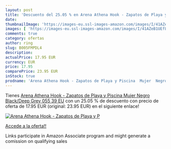 ```yaml
---
layout: post
title: 'Descuento del 25.05 % en Arena Athena Hook - Zapatos de Playa y P'
date: 
thumbnailImage: 'https://images-eu.ssl-images-amazon.com/images/I/41AZeB1UEfL._SL200_.jpg'
images: [ 'https://images-eu.ssl-images-amazon.com/images/I/41AZeB1UEfL._SL200_.jpg' ]
comments: true
category: ofertas
author: ring
slug: B005FMPDL4
description:
actualPrice: 17.95 EUR
currency: EUR
price: 17.95
comparePrice: 23.95 EUR
inStock: true
prodname: 'Arena Athena Hook - Zapatos de Playa y Piscina  Mujer  Negro  Black/Deep Grey 055   39 EU'
---
```


Tienes [Arena Athena Hook - Zapatos de Playa y Piscina  Mujer  Negro  Black/Deep Grey 055   39 EU](https://www.amazon.es/dp/B005FMPDL4/?tag=tolees-21) con un 25.05 % de descuento con precio de oferta de 17.95 EUR (original: 23.95 EUR) en el siguiente enlace!

[![Arena Athena Hook - Zapatos de Playa y P](https://images-eu.ssl-images-amazon.com/images/I/41AZeB1UEfL._SL200_.jpg)](https://www.amazon.es/dp/B005FMPDL4/?tag=tolees-21)

[Accede a la oferta!!](https://www.amazon.es/dp/B005FMPDL4/?tag=tolees-21)

Links participate in Amazon Associate program and might generate a comission on qualifying sales


